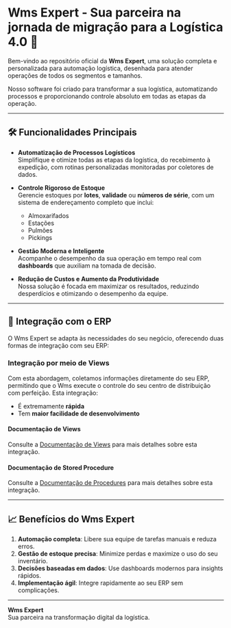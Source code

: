 # Wms Expert - Sua parceira na jornada de migração para a Logística 4.0 🚀

Bem-vindo ao repositório oficial da **Wms Expert**, uma solução completa e personalizada para automação logística, desenhada para atender operações de todos os segmentos e tamanhos.  

Nosso software foi criado para transformar a sua logística, automatizando processos e proporcionando controle absoluto em todas as etapas da operação.  

---

## 🛠 Funcionalidades Principais

- **Automatização de Processos Logísticos**  
  Simplifique e otimize todas as etapas da logística, do recebimento à expedição, com rotinas personalizadas monitoradas por coletores de dados.  

- **Controle Rigoroso de Estoque**  
  Gerencie estoques por **lotes**, **validade** ou **números de série**, com um sistema de endereçamento completo que inclui:  
  - Almoxarifados  
  - Estações  
  - Pulmões  
  - Pickings  

- **Gestão Moderna e Inteligente**  
  Acompanhe o desempenho da sua operação em tempo real com **dashboards** que auxiliam na tomada de decisão.  

- **Redução de Custos e Aumento da Produtividade**  
  Nossa solução é focada em maximizar os resultados, reduzindo desperdícios e otimizando o desempenho da equipe.  

---

## 🔄 Integração com o ERP  

O Wms Expert se adapta às necessidades do seu negócio, oferecendo duas formas de integração com seu ERP:  

### Integração por meio de Views  
Com esta abordagem, coletamos informações diretamente do seu ERP, permitindo que o Wms execute o controle do seu centro de distribuição com perfeição. Esta integração:  
- É extremamente **rápida**  
- Tem **maior facilidade de desenvolvimento**  

#### Documentação de Views  
Consulte a [Documentação de Views](view.md) para mais detalhes sobre esta integração.

#### Documentação de Stored Procedure

Consulte a [Documentação de Procedures](procedures.md) para mais detalhes sobre esta integração.


---

## 📈 Benefícios do Wms Expert  

1. **Automação completa**: Libere sua equipe de tarefas manuais e reduza erros.  
2. **Gestão de estoque precisa**: Minimize perdas e maximize o uso do seu inventário.  
3. **Decisões baseadas em dados**: Use dashboards modernos para insights rápidos.  
4. **Implementação ágil**: Integre rapidamente ao seu ERP sem complicações.  

---

**Wms Expert**  
Sua parceira na transformação digital da logística.  

